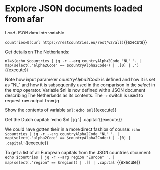 # Explore JSON documents loaded from afar

Load JSON data into variable

`countries=$(curl https://restcountries.eu/rest/v2/all)`{{execute}} 

Get details on The Netherlands: 

`nl=$(echo $countries | jq -r --arg countryAlpha2Code "NL" '. | map(select(."alpha2Code" == $countryAlpha2Code)) | .[0] | .')`{{execute}} 

Note how input parameter *countryAlpha2Code* is defined and how it is set as "NL" and how it is subsequently used in the comparison in the *select* in the *map* operator. Variable $nl is now defined with a JSON document describing The Netherlands as its contents. The `-r` switch is used to request raw output from jq. 

Show the contents of variable `$nl`:
`echo $nl`{{execute}}

Get the Dutch capital:
`echo $nl | jq '.| .capital'{{execute}}

We could have gotten their in a more direct fashion of course:
`echo $countries | jq -r --arg countryAlpha2Code "NL" '. | map(select(."alpha2Code" == $countryAlpha2Code)) | .[0] | .capital'`{{execute}} 

To get a list of all European capitals from the JSON countries document:
`echo $countries | jq -r --arg region "Europe" '. | map(select(."region" == $region)) | .[] | .capital'`{{execute}}
